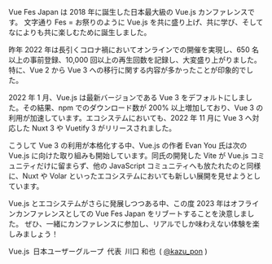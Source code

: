 Vue Fes Japan は 2018 年に誕生した日本最大級の Vue.js カンファレンスです。
文字通り Fes = お祭りのように Vue.js を共に盛り上げ、共に学び、そしてなによりも共に楽しむために誕生しました。

昨年 2022 年は長引くコロナ禍においてオンラインでの開催を実現し、650 名以上の事前登録、10,000 回以上の再生回数を記録し、大変盛り上がりました。特に、Vue 2 から Vue 3 への移行に関する内容が多かったことが印象的でした。

2022 年 1 月、Vue.js は最新バージョンである Vue 3 をデフォルトにしました。その結果、npm でのダウンロード数が 200% 以上増加しており、Vue 3 の利用が加速しています。エコシステムにおいても、2022 年 11 月に Vue 3 へ対応した Nuxt 3 や Vuetify 3 がリリースされました。

こうして Vue 3 の利用が本格化する中、Vue.js の作者 Evan You 氏は次の Vue.js に向けた取り組みも開始しています。同氏の開発した Vite が Vue.js コミュニティだけに留まらず、他の JavaScript コミュニティへも放たれたのと同様に、Nuxt や Volar といったエコシステムにおいても新しい展開を見せようとしています。

Vue.js とエコシステムがさらに発展しつつある中、この度 2023 年はオフラインカンファレンスとしての Vue Fes Japan をリブートすることを決意しました。
ぜひ、一緒にカンファレンスに参加し、リアルでしか味わえない体験を楽しみましょう！

<div class="representative">
  Vue.js&ensp;日本ユーザーグループ&ensp;代表&ensp;川口 和也&ensp;( <a href="https://x.com/kazu_pon" target="_blank" rel="noreferrer">@kazu_pon</a> )
</div>
